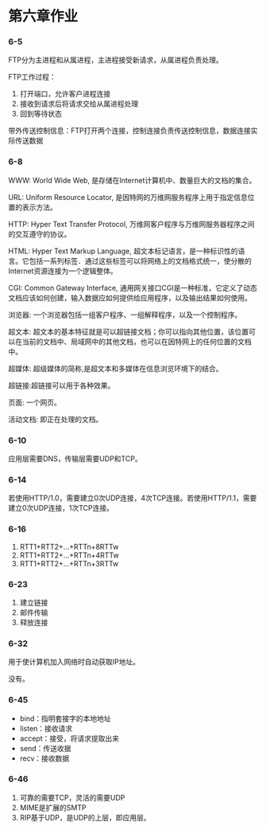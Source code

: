# 第六章作业

### 6-5



FTP分为主进程和从属进程，主进程接受新请求，从属进程负责处理。

FTP工作过程：

1. 打开端口，允许客户进程连接
2. 接收到请求后将请求交给从属进程处理
3. 回到等待状态

带外传送控制信息：FTP打开两个连接，控制连接负责传送控制信息，数据连接实际传送数据

### 6-8

WWW: World Wide Web, 是存储在Internet计算机中、数量巨大的文档的集合。

URL: Uniform Resource Locator, 是因特网的万维网服务程序上用于指定信息位置的表示方法。

HTTP: Hyper Text Transfer Protocol, 万维网客户程序与万维网服务器程序之间的交互遵守的协议。

HTML: Hyper Text Markup Language, 超文本标记语言，是一种标识性的语言。它包括一系列标签．通过这些标签可以将网络上的文档格式统一，使分散的Internet资源连接为一个逻辑整体。

CGI: Common Gateway Interface, 通用网关接口CGI是一种标准，它定义了动态文档应该如何创建，输入数据应如何提供给应用程序，以及输出结果如何使用。

浏览器: 一个浏览器包括一组客户程序、一组解释程序，以及一个控制程序。

超文本: 超文本的基本特征就是可以超链接文档；你可以指向其他位置，该位置可以在当前的文档中、局域网中的其他文档，也可以在因特网上的任何位置的文档中。

超媒体: 超级媒体的简称,是超文本和多媒体在信息浏览环境下的结合。

超链接:超链接可以用于各种效果。

页面: 一个网页。

活动文档: 即正在处理的文档。

### 6-10

应用层需要DNS，传输层需要UDP和TCP。

### 6-14

若使用HTTP/1.0，需要建立0次UDP连接，4次TCP连接。若使用HTTP/1.1，需要建立0次UDP连接，1次TCP连接。

### 6-16

1. RTT1+RTT2+…+RTTn+8RTTw
2. RTT1+RTT2+…+RTTn+4RTTw
3. RTT1+RTT2+…+RTTn+3RTTw

### 6-23

1. 建立链接
2. 邮件传输
3. 释放连接

### 6-32

用于使计算机加入网络时自动获取IP地址。

没有。

### 6-45

- bind：指明套接字的本地地址
- listen：接收请求
- accept：接受，将请求提取出来
- send：传送收据
- recv：接收数据

### 6-46

1. 可靠的需要TCP，灵活的需要UDP
2. MIME是扩展的SMTP
3. RIP基于UDP，是UDP的上层，即应用层。